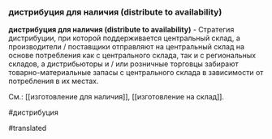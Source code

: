 ### дистрибуция для наличия (distribute to availability)

**дистрибуция для наличия (distribute to availability)** - Стратегия дистрибуции, при которой поддерживается центральный склад, а производители / поставщики отправляют на центральный склад на основе потребления как с центрального склада, так и с региональных складов, а дистрибьюторы и / или розничные торговцы забирают товарно-материальные запасы с центрального склада в зависимости от потребления в их местах.

См.: [[изготовление для наличия]], [[изготовление на склад]].

#дистрибуция

#translated
